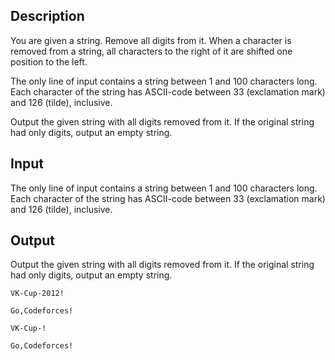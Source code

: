 ## Description

<div><p>You are given a string. Remove all digits from it. When a character is removed from a string, all characters to the right of it are shifted one position to the left.</p></div><div class="input-specification"><p>The only line of input contains a string between <span class="tex-span">1</span> and <span class="tex-span">100</span> characters long. Each character of the string has ASCII-code between <span class="tex-span">33</span> (exclamation mark) and <span class="tex-span">126</span> (tilde), inclusive.</p></div><div class="output-specification"><p>Output the given string with all digits removed from it. If the original string had only digits, output an empty string.</p></div>

## Input

<p>The only line of input contains a string between <span class="tex-span">1</span> and <span class="tex-span">100</span> characters long. Each character of the string has ASCII-code between <span class="tex-span">33</span> (exclamation mark) and <span class="tex-span">126</span> (tilde), inclusive.</p>

## Output

<p>Output the given string with all digits removed from it. If the original string had only digits, output an empty string.</p>





```input1
VK-Cup-2012!

```




```input2
Go,Codeforces!

```




```output1
VK-Cup-!

```




```output2
Go,Codeforces!

```


